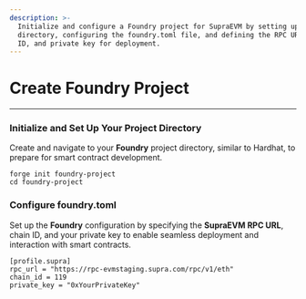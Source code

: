 ```yaml
---
description: >-
  Initialize and configure a Foundry project for SupraEVM by setting up the
  directory, configuring the foundry.toml file, and defining the RPC URL, chain
  ID, and private key for deployment.
---
```


# Create Foundry Project

***

### Initialize and Set Up Your Project Directory

Create and navigate to your **Foundry** project directory, similar to Hardhat, to prepare for smart contract development.

```
forge init foundry-project
cd foundry-project
```

### Configure foundry.toml

Set up the **Foundry** configuration by specifying the **SupraEVM RPC URL**, chain ID, and your private key to enable seamless deployment and interaction with smart contracts.

```
[profile.supra]
rpc_url = "https://rpc-evmstaging.supra.com/rpc/v1/eth"
chain_id = 119
private_key = "0xYourPrivateKey"
```
